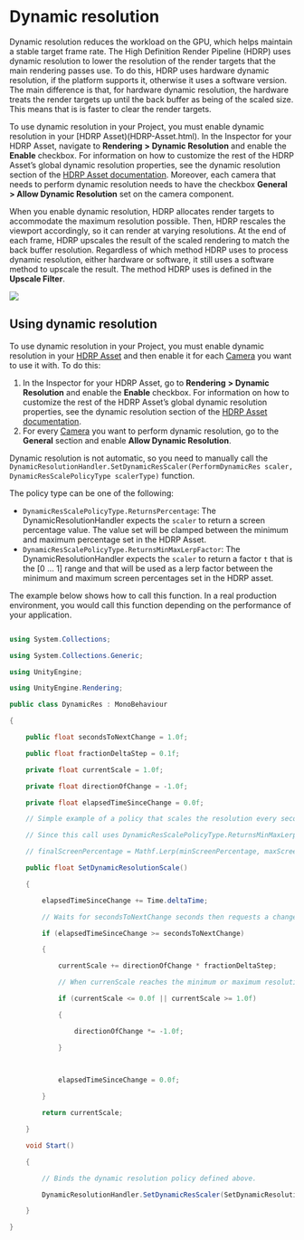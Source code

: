 # Dynamic resolution

Dynamic resolution reduces the workload on the GPU, which helps maintain a stable target frame rate. The High Definition Render Pipeline (HDRP) uses dynamic resolution to lower the resolution of the render targets that the main rendering passes use. To do this, HDRP uses hardware dynamic resolution, if the platform supports it, otherwise it uses a software version. The main difference is that, for hardware dynamic resolution, the hardware treats the render targets up until the back buffer as being of the scaled size. This means that is is faster to clear the render targets.

To use dynamic resolution in your Project, you must enable dynamic resolution in your [HDRP Asset)(HDRP-Asset.html). In the Inspector for your HDRP Asset, navigate to **Rendering** **> Dynamic Resolution** and enable the **Enable** checkbox. For information on how to customize the rest of the HDRP Asset’s global dynamic resolution properties, see the dynamic resolution section of the [HDRP Asset documentation](HDRP-Asset.html#DynamicResolution).
Moreover, each camera that needs to perform dynamic resolution needs to have the checkbox **General > Allow Dynamic Resolution** set on the camera component.

When you enable dynamic resolution, HDRP allocates render targets to accommodate the maximum resolution possible. Then, HDRP rescales the viewport accordingly, so it can render at varying resolutions. At the end of each frame, HDRP upscales the result of the scaled rendering to match the back buffer resolution. Regardless of which method HDRP uses to process dynamic resolution, either hardware or software, it still uses a software method to upscale the result. The method HDRP uses is defined in the **Upscale Filter**. 

![](Images/DynamicResolution1.png)

## Using dynamic resolution

To use dynamic resolution in your Project, you must enable dynamic resolution in your [HDRP Asset](HDRP-Asset.md) and then enable it for each [Camera](HDRP-Camera.md) you want to use it with. To do this:

1. In the Inspector for your HDRP Asset, go to **Rendering** **> Dynamic Resolution** and enable the **Enable** checkbox. For information on how to customize the rest of the HDRP Asset’s global dynamic resolution properties, see the dynamic resolution section of the [HDRP Asset documentation](HDRP-Asset.md#DynamicResolution).
2. For every [Camera](HDRP-Camera.md) you want to perform dynamic resolution, go to the **General** section and enable **Allow Dynamic Resolution**.

Dynamic resolution is not automatic, so you need to manually call the `DynamicResolutionHandler.SetDynamicResScaler(PerformDynamicRes scaler, DynamicResScalePolicyType scalerType)` function. 

The policy type can be one of the following:

- `DynamicResScalePolicyType.ReturnsPercentage`:  The DynamicResolutionHandler expects the `scaler` to return a screen percentage value. The value set will be clamped between the minimum and maximum percentage set in the HDRP Asset.
- `DynamicResScalePolicyType.ReturnsMinMaxLerpFactor`:  The DynamicResolutionHandler expects the `scaler` to return a factor `t` that is the [0 ... 1] range and that will be used as a lerp factor between the minimum and maximum screen percentages set in the HDRP asset.

The example below shows how to call this function. In a real production environment, you would call this function depending on the performance of your application.




```c#

using System.Collections;

using System.Collections.Generic;

using UnityEngine;

using UnityEngine.Rendering;

public class DynamicRes : MonoBehaviour

{

    public float secondsToNextChange = 1.0f;

    public float fractionDeltaStep = 0.1f;

    private float currentScale = 1.0f;

    private float directionOfChange = -1.0f;

    private float elapsedTimeSinceChange = 0.0f;

    // Simple example of a policy that scales the resolution every secondsToNextChange seconds. 

    // Since this call uses DynamicResScalePolicyType.ReturnsMinMaxLerpFactor, HDRP uses currentScale in the following context:

    // finalScreenPercentage = Mathf.Lerp(minScreenPercentage, maxScreenPercentage, currentScale);

    public float SetDynamicResolutionScale()

    {

        elapsedTimeSinceChange += Time.deltaTime;

        // Waits for secondsToNextChange seconds then requests a change of resolution.

        if (elapsedTimeSinceChange >= secondsToNextChange)

        {

            currentScale += directionOfChange * fractionDeltaStep;

            // When currenScale reaches the minimum or maximum resolution, this switches the direction of resolution change.

            if (currentScale <= 0.0f || currentScale >= 1.0f)

            {

                directionOfChange *= -1.0f;

            }

            

            elapsedTimeSinceChange = 0.0f;

        }

        return currentScale;

    }

    void Start()

    {

        // Binds the dynamic resolution policy defined above.

        DynamicResolutionHandler.SetDynamicResScaler(SetDynamicResolutionScale, DynamicResScalePolicyType.ReturnsMinMaxLerpFactor);

    }

}
```
